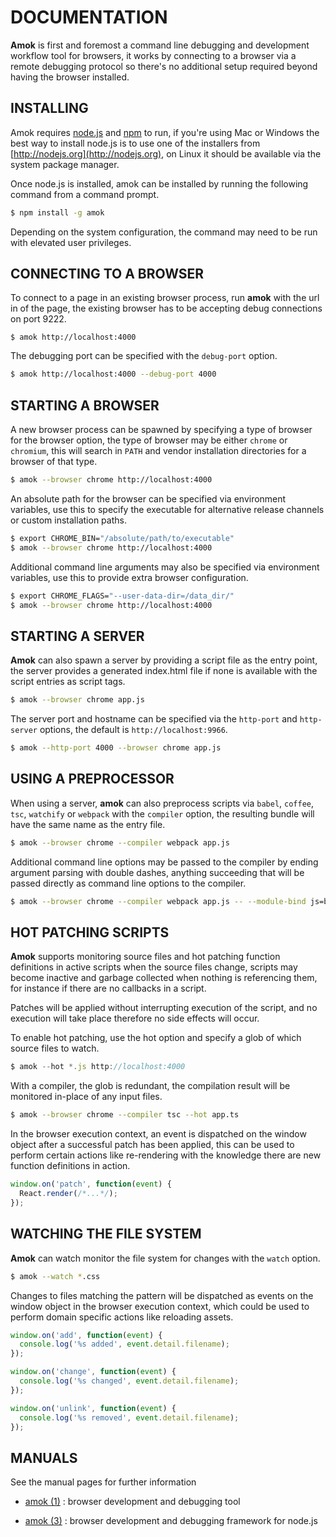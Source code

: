 # DOCUMENTATION

**Amok** is first and foremost a command line debugging and development workflow
tool for browsers, it works by connecting to a browser via a remote debugging
protocol so there's no additional setup required beyond having the browser
installed.

## INSTALLING

Amok requires [node.js](http://nodejs.org) and [npm](http://npmjs.com) to run,
if you're using Mac or Windows the best way to install node.js is to use one of
the installers from [http://nodejs.org](http://nodejs.org), on Linux it should
be available via the system package manager.

Once node.js is installed, amok can be installed by running the following
command from a command prompt.

```sh
$ npm install -g amok
```

Depending on the system configuration, the command may need to be run with
elevated user privileges.

## CONNECTING TO A BROWSER
To connect to a page in an existing browser process, run **amok** with the url
in of the page, the existing browser has to be accepting debug connections on
port 9222.

```
$ amok http://localhost:4000
```

The debugging port can be specified with the `debug-port` option.

```sh
$ amok http://localhost:4000 --debug-port 4000
```

## STARTING A BROWSER
A new browser process can be spawned by specifying a type of browser for the
browser option, the type of browser may be either `chrome` or `chromium`, this
will search in `PATH` and vendor installation directories for a browser of that
type.

```sh
$ amok --browser chrome http://localhost:4000
```

An absolute path for the browser can be specified via environment variables, use
this to specify the executable for alternative release channels or custom
installation paths.

```sh
$ export CHROME_BIN="/absolute/path/to/executable"
$ amok --browser chrome http://localhost:4000
```

Additional command line arguments may also be specified via environment
variables, use this to provide extra browser configuration.

```sh
$ export CHROME_FLAGS="--user-data-dir=/data_dir/"
$ amok --browser chrome http://localhost:4000
```

## STARTING A SERVER
**Amok** can also spawn a server by providing a script file as the entry point,
the server provides a generated index.html file if none is available with the
script entries as script tags.

```sh
$ amok --browser chrome app.js
```

The server port and hostname can be specified via the `http-port` and
`http-server` options, the default is `http://localhost:9966`.

```sh
$ amok --http-port 4000 --browser chrome app.js
```

## USING A PREPROCESSOR
When using a server, **amok** can also preprocess scripts via `babel`, `coffee`, `tsc`, `watchify`
or `webpack` with the `compiler` option, the resulting bundle will have the same
name as the entry file.

```sh
$ amok --browser chrome --compiler webpack app.js
```

Additional command line options may be passed to the compiler by ending argument
parsing with double dashes, anything succeeding that will be passed directly as
command line options to the compiler.

```sh
$ amok --browser chrome --compiler webpack app.js -- --module-bind js=babel
```

## HOT PATCHING SCRIPTS
**Amok** supports monitoring source files and hot patching function definitions
in active scripts when the source files change, scripts may become inactive and
garbage collected when nothing is referencing them, for instance if there are no
callbacks in a script.

Patches will be applied without interrupting execution of the script, and no
execution will take place therefore no side effects will occur.

To enable hot patching, use the hot option and specify a glob of which source
files to watch.

```js
$ amok --hot *.js http://localhost:4000
```

With a compiler, the glob is redundant, the compilation result will be monitored
in-place of any input files.

```sh
$ amok --browser chrome --compiler tsc --hot app.ts
```

In the browser execution context, an event is dispatched on the window object
after a successful patch has been applied, this can be used to perform certain
actions like re-rendering with the knowledge there are new function definitions
in action.

```js
window.on('patch', function(event) {
  React.render(/*...*/);
});
```

## WATCHING THE FILE SYSTEM
**Amok** can watch monitor the file system for changes with the `watch` option.

```sh
$ amok --watch *.css
```
Changes to files matching the pattern will be dispatched as events on the window
object in the browser execution context, which could be used to perform domain
specific actions like reloading assets.

```js
window.on('add', function(event) {
  console.log('%s added', event.detail.filename);
});

window.on('change', function(event) {
  console.log('%s changed', event.detail.filename);
});

window.on('unlink', function(event) {
  console.log('%s removed', event.detail.filename);
});
```

## MANUALS
See the manual pages for further information

- [amok (1)](amok.1.md)
:   browser development and debugging tool

- [amok (3)](amok.3.md)
:   browser development and debugging framework for node.js

